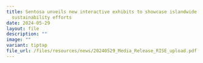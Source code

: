```yaml
---
title: Sentosa unveils new interactive exhibits to showcase islandwide
  sustainability efforts
date: 2024-05-29
layout: file
description: ""
image: ""
variant: tiptap
file_url: /files/resources/news/20240529_Media_Release_RISE_upload.pdf
---
```

